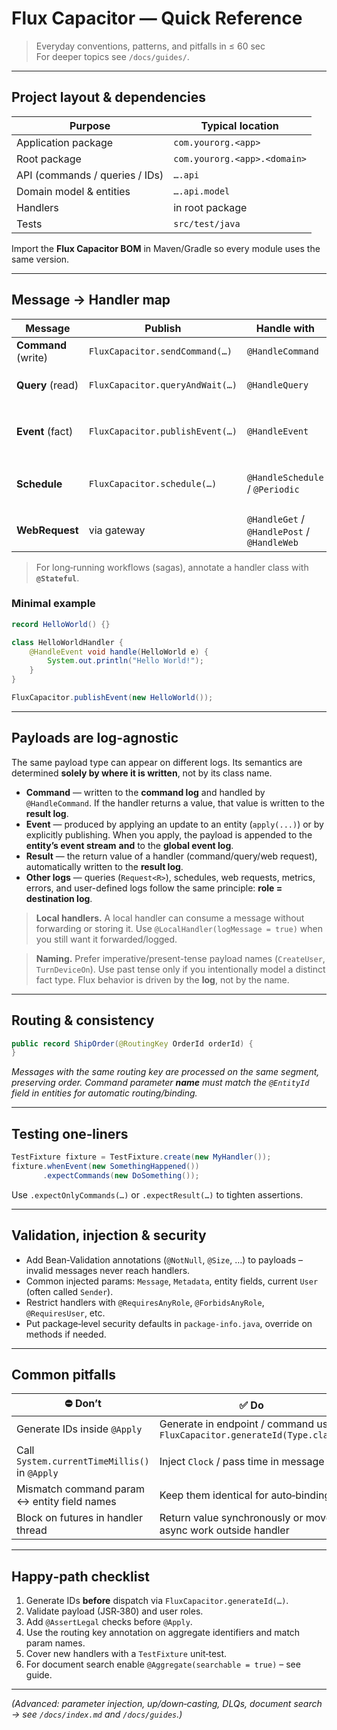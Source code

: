 # Flux Capacitor — Quick Reference

> Everyday conventions, patterns, and pitfalls in ≤ 60 sec  
> For deeper topics see `/docs/guides/`.

---

## Project layout & dependencies

| Purpose                        | Typical location             |
|--------------------------------|------------------------------|
| Application package            | `com.yourorg.<app>`          |
| Root package                   | `com.yourorg.<app>.<domain>` |
| API (commands / queries / IDs) | `….api`                      |
| Domain model & entities        | `….api.model`                |
| Handlers                       | in root package              |
| Tests                          | `src/test/java`              |

Import the **Flux Capacitor BOM** in Maven/Gradle so every module uses the same version.

---

## Message → Handler map

| Message             | Publish                         | Handle with                                 | Notes                                              |
|---------------------|---------------------------------|---------------------------------------------|----------------------------------------------------|
| **Command** (write) | `FluxCapacitor.sendCommand(…)`  | `@HandleCommand`                            | may return result                                  |
| **Query** (read)    | `FluxCapacitor.queryAndWait(…)` | `@HandleQuery`                              | strongly‑typed via `implements Request<R>`         |
| **Event** (fact)    | `FluxCapacitor.publishEvent(…)` | `@HandleEvent`                              | persisted unless consumed locally                  |
| **Schedule**        | `FluxCapacitor.schedule(…)`     | `@HandleSchedule` / `@Periodic`             | one‑off or recurring; cancel with `cancelSchedule` |
| **WebRequest**      | via gateway                     | `@HandleGet` / `@HandlePost` / `@HandleWeb` | proxied through Flux gateway                       |

> For long‑running workflows (sagas), annotate a handler class with **`@Stateful`**.

### Minimal example

[//]: # (@formatter:off)
```java
record HelloWorld() {}

class HelloWorldHandler {
    @HandleEvent void handle(HelloWorld e) {
        System.out.println("Hello World!");
    }
}

FluxCapacitor.publishEvent(new HelloWorld());
```
[//]: # (@formatter:on)

---

## Payloads are log-agnostic

The same payload type can appear on different logs. Its semantics are determined **solely by where it is written**, not
by its class name.

- **Command** — written to the **command log** and handled by `@HandleCommand`. If the handler returns a value, that
  value is written to the **result log**.
- **Event** — produced by applying an update to an entity (`apply(...)`) or by explicitly publishing. When you apply,
  the payload is appended to the **entity’s event stream** **and** to the **global event log**.
- **Result** — the return value of a handler (command/query/web request), automatically written to the **result log**.
- **Other logs** — queries (`Request<R>`), schedules, web requests, metrics, errors, and user-defined logs follow the
  same principle: **role = destination log**.

> **Local handlers.** A local handler can consume a message without forwarding or storing it. Use
`@LocalHandler(logMessage = true)` when you still want it forwarded/logged.

> **Naming.** Prefer imperative/present-tense payload names (`CreateUser`, `TurnDeviceOn`). Use past tense only if you
> intentionally model a distinct fact type. Flux behavior is driven by the **log**, not by the name.

---

## Routing & consistency

```java
public record ShipOrder(@RoutingKey OrderId orderId) {
}
```

*Messages with the same routing key are processed on the same segment, preserving order.*
*Command parameter **name** must match the `@EntityId` field in entities for automatic routing/binding.*

---

## Testing one‑liners

[//]: # (@formatter:off)
```java
TestFixture fixture = TestFixture.create(new MyHandler());
fixture.whenEvent(new SomethingHappened())
       .expectCommands(new DoSomething());
```
[//]: # (@formatter:on)

Use `.expectOnlyCommands(…)` or `.expectResult(…)` to tighten assertions.

---

## Validation, injection & security

- Add Bean‑Validation annotations (`@NotNull`, `@Size`, …) to payloads – invalid messages never reach handlers.
- Common injected params: `Message`, `Metadata`, entity fields, current `User` (often called `Sender`).
- Restrict handlers with `@RequiresAnyRole`, `@ForbidsAnyRole`, `@RequiresUser`, etc.
- Put package‑level security defaults in `package‑info.java`, override on methods if needed.

---

## Common pitfalls

| ⛔ Don’t                                       | ✅ Do                                                                        |
|-----------------------------------------------|-----------------------------------------------------------------------------|
| Generate IDs inside `@Apply`                  | Generate in endpoint / command using `FluxCapacitor.generateId(Type.class)` |
| Call `System.currentTimeMillis()` in `@Apply` | Inject `Clock` / pass time in message                                       |
| Mismatch command param ↔ entity field names   | Keep them identical for auto‑binding                                        |
| Block on futures in handler thread            | Return value synchronously or move async work outside handler               |

---

## Happy‑path checklist

1. Generate IDs **before** dispatch via `FluxCapacitor.generateId(…)`.
2. Validate payload (JSR‑380) and user roles.
3. Add `@AssertLegal` checks before `@Apply`.
4. Use the routing key annotation on aggregate identifiers and match param names.
5. Cover new handlers with a `TestFixture` unit‑test.
6. For document search enable `@Aggregate(searchable = true)` – see guide.

---

*(Advanced: parameter injection, up/down‑casting, DLQs, document search → see `/docs/index.md` and `/docs/guides`.)*